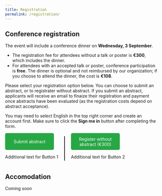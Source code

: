 ```yaml
---
title: Registration
permalink: /registration/
---
```


## Conference registration
The event will include a conference dinner on **Wednesday, 3 September**.
* The registration fee for attendees without a talk or poster is **€300**, which includes the dinner.
* For attendees with an accepted talk or poster, conference participation is **free**. The dinner is optional and not reimbursed by our organization; if you choose to attend the dinner, the cost is **€108**.


Please select your registration option below.
You can choose to submit an abstract, or to registrater without abstract.
If you submit an abstract, applicants will receive an email to finaize their registration and payment once abstracts have been evaluated (as the registration costs depend on abstract acceptance).


You may need to select English in the top right corner and create an account first. 
Make sure to click the **Sign me in** button after completing the form.

<!-- <div style="text-align: center; margin: 20px 0;">
    <a href="https://icts.kuleuven.be/apps/onebutton/profile/814359" style="
        display: inline-block;
        padding: 10px 20px;
        background-color: #28a745;
        color: white;
        text-decoration: none;
        border-radius: 5px;
        font-size: 16px;
        margin-right: 20px;">
        Submit abstract
    </a>

    <span style="font-size: 18px; vertical-align: middle;">or</span>

    <a href="https://icts.kuleuven.be/apps/onebutton/profile/814359" style="
        display: inline-block;
        padding: 10px 20px;
        background-color: #007BFF;
        color: white;
        text-decoration: none;
        border-radius: 5px;
        font-size: 16px;
        margin-left: 20px;">
        Register without abstract (€300)
    </a>
</div> -->

<div style="display: flex; align-items: center;">
  <div style="margin-right: 20px; text-align: center;">
    <a href="https://nestconf25.github.io/register-with-abstract" class="button" style="display: flex; justify-content: center; align-items: center; 
    width: 120px; height: 35px; 
    padding: 10px 20px; 
    background-color: #28a745; 
    color: white; 
    text-decoration: none; border-radius: 5px;">Submit abstract</a>
    <p>Additional text for Button 1</p>
  </div>
  <div style="border-left: 2px solid #000; height: 80px; margin-right: 20px;"></div>
  <div style="text-align: center;">
    <a href="https://nestconf25.github.io/register-without-abstract" class="button" style="display: flex; justify-content: center; align-items: center; 
    width: 120px; height: 35px; 
    padding: 10px 20px; 
    background-color: #28a745; 
    color: white; text-decoration: none; border-radius: 5px;">Register without abstract (€300)</a>
    <p>Additional text for Button 2</p>
  </div>
</div>


## Accomodation 
Coming soon
